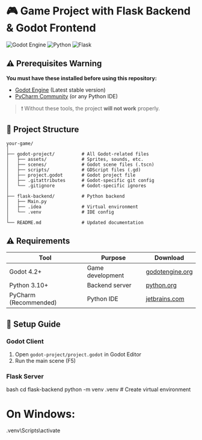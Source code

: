 # 🎮 Game Project with Flask Backend & Godot Frontend

![Godot Engine](https://img.shields.io/badge/GODOT-%23FFFFFF.svg?style=for-the-badge&logo=godot-engine)
![Python](https://img.shields.io/badge/python-3670A0?style=for-the-badge&logo=python&logoColor=ffdd54)
![Flask](https://img.shields.io/badge/flask-%23000.svg?style=for-the-badge&logo=flask&logoColor=white)

## ⚠️ Prerequisites Warning

**You must have these installed before using this repository:**
- [Godot Engine](https://godotengine.org/download) (Latest stable version)
- [PyCharm Community](https://www.jetbrains.com/pycharm/download/) (or any Python IDE)

> ❗ Without these tools, the project **will not work** properly.


## 📂 Project Structure
```
your-game/
│
├── godot-project/          # All Godot-related files
│   ├── assets/             # Sprites, sounds, etc.
│   ├── scenes/             # Godot scene files (.tscn)
│   ├── scripts/            # GDScript files (.gd)
│   ├── project.godot       # Godot project file
│   ├── .gitattributes      # Godot-specific git config
│   └── .gitignore          # Godot-specific ignores
│
├── flask-backend/          # Python backend
│   ├── Main.py             
│   ├── .idea               # Virtual environment
│   └── .venv               # IDE config
│
└── README.md               # Updated documentation
```

## ⚠️ Requirements

| Tool | Purpose | Download |
|------|---------|----------|
| Godot 4.2+ | Game development | [godotengine.org](https://godotengine.org/download) |
| Python 3.10+ | Backend server | [python.org](https://www.python.org/downloads/) |
| PyCharm (Recommended) | Python IDE | [jetbrains.com](https://www.jetbrains.com/pycharm/) |

## 🚀 Setup Guide

### Godot Client
1. Open `godot-project/project.godot` in Godot Editor
2. Run the main scene (F5)

### Flask Server
bash
cd flask-backend
python -m venv .venv  # Create virtual environment

# On Windows:
.venv\Scripts\activate
